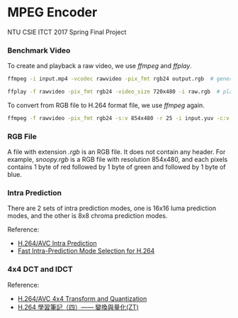 # MPEG Encoder

NTU CSIE ITCT 2017 Spring Final Project

### Benchmark Video

To create and playback a raw video, we use *ffmpeg* and *ffplay*.

```bash
ffmpeg -i input.mp4 -vcodec rawvideo -pix_fmt rgb24 output.rgb  # generate raw video
```

```bash
ffplay -f rawvideo -pix_fmt rgb24 -video_size 720x480 -i raw.rgb  # playback raw video
```

To convert from RGB file to H.264 format file, we use *ffmpeg* again.

```bash
ffmpeg -f rawvideo -pix_fmt rgb24 -s:v 854x480 -r 25 -i input.yuv -c:v libx264 -f rawvideo output.264
```

### RGB File

A file with extension *.rgb* is an RGB file. It does not contain any header. For example, *snoopy.rgb* is a RGB file with resolution 854x480, and each pixels contains 1 byte of red followed by 1 byte of green and followed by 1 byte of blue.

### Intra Prediction

There are 2 sets of intra prediction modes, one is 16x16 luma prediction modes, and the other is 8x8 chroma prediction modes.

Reference:
* [H.264/AVC Intra Prediction](https://www.vcodex.com/h264avc-intra-precition/)
* [Fast Intra-Prediction Mode Selection for H.264](https://pdfs.semanticscholar.org/7eba/7f2d55ffc7e74d5b7eae7cd30f4a9038581a.pdf)

### 4x4 DCT and IDCT

Reference:
* [H.264/AVC 4x4 Transform and Quantization](https://www.vcodex.com/h264avc-4x4-transform-and-quantization/)
* [H.264 學習筆記（四）—— 變換與量化(ZT)](http://blog.163.com/qingyu_1984/blog/static/144414503201242410221760)
